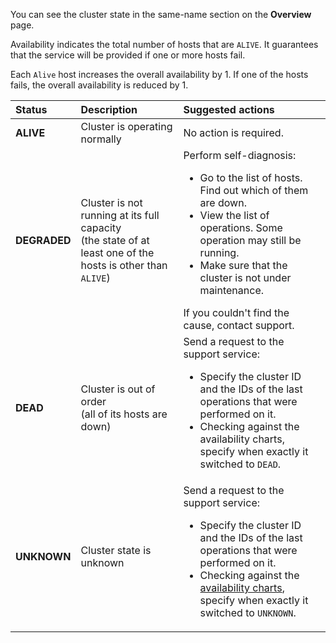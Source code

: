 You can see the cluster state in the same-name section on the **Overview** page.

Availability indicates the total number of hosts that are `ALIVE`. It guarantees that the service will be provided if one or more hosts fail.

Each `Alive` host increases the overall availability by 1. If one of the hosts fails, the overall availability is reduced by 1.

| Status | Description | Suggested actions |
| :--- | :--- | :--- |
| **ALIVE** | Cluster is operating normally | No action is required. |
| **DEGRADED** | Cluster is not running at its full capacity<br>(the state of at least one of the hosts is other than `ALIVE`) | Perform self-diagnosis:<ul><li>Go to the list of hosts. Find out which of them are down.</li><li>View the list of operations. Some operation may still be running.</li><li>Make sure that the cluster is not under maintenance.</li></ul>If you couldn't find the cause, contact support. |
| **DEAD** | Cluster is out of order<br>(all of its hosts are down) | Send a request to the support service:<ul><li>Specify the cluster ID and the IDs of the last operations that were performed on it.</li><li>Checking against the availability charts, specify when exactly it switched to `DEAD`.</li></ul> |
| **UNKNOWN** | Cluster state is unknown | Send a request to the support service:<ul><li>Specify the cluster ID and the IDs of the last operations that were performed on it.</li><li>Checking against the [availability charts](#monitoring-cluster), specify when exactly it switched to `UNKNOWN`.</li></ul> |

